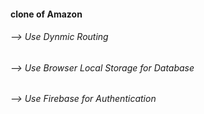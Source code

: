 #### clone of Amazon

###### --> Use Dynmic Routing
###### --> Use Browser Local Storage for Database
###### --> Use Firebase for Authentication